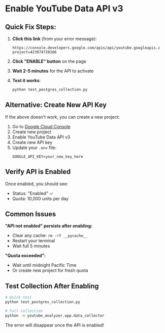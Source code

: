 # Enable YouTube Data API v3

## Quick Fix Steps:

1. **Click this link** (from your error message):
   ```
   https://console.developers.google.com/apis/api/youtube.googleapis.com/overview?project=423974720166
   ```

2. **Click "ENABLE" button** on the page

3. **Wait 2-5 minutes** for the API to activate

4. **Test it works**:
   ```bash
   python test_postgres_collection.py
   ```

## Alternative: Create New API Key

If the above doesn't work, you can create a new project:

1. Go to [Google Cloud Console](https://console.cloud.google.com)
2. Create new project
3. Enable YouTube Data API v3
4. Create new API key
5. Update your `.env` file:
   ```
   GOOGLE_API_KEY=your_new_key_here
   ```

## Verify API is Enabled

Once enabled, you should see:
- Status: "Enabled" ✓
- Quota: 10,000 units per day

## Common Issues

**"API not enabled" persists after enabling:**
- Clear any cache: `rm -rf __pycache__`
- Restart your terminal
- Wait full 5 minutes

**"Quota exceeded":**
- Wait until midnight Pacific Time
- Or create new project for fresh quota

## Test Collection After Enabling

```bash
# Quick test
python test_postgres_collection.py

# Full collection
python -m youtube_analyzer.app.data_collector
```

The error will disappear once the API is enabled!